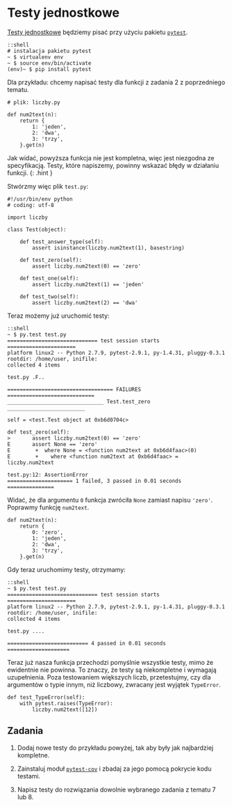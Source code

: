 Testy jednostkowe
=============================

[Testy jednostkowe](https://pl.wikipedia.org/wiki/Test_jednostkowy)
będziemy pisać przy użyciu
pakietu [`pytest`](http://pytest.org/).

    ::shell
    # instalacja pakietu pytest
    ~ $ virtualenv env
    ~ $ source env/bin/activate
    (env)~ $ pip install pytest

Dla przykładu: chcemy napisać testy
dla funkcji z zadania 2 z poprzedniego tematu.

    # plik: liczby.py

    def num2text(n):
        return {
            1: 'jeden',
            2: 'dwa',
            3: 'trzy',
        }.get(n)

Jak widać, powyższa funkcja nie jest kompletna,
więc jest niezgodna ze specyfikacją.
Testy, które napiszemy, powinny wskazać
błędy w działaniu funkcji.
{: .hint }

Stwórzmy więc plik `test.py`:

    #!/usr/bin/env python
    # coding: utf-8

    import liczby

    class Test(object):

        def test_answer_type(self):
            assert isinstance(liczby.num2text(1), basestring)

        def test_zero(self):
            assert liczby.num2text(0) == 'zero'

        def test_one(self):
            assert liczby.num2text(1) == 'jeden'

        def test_two(self):
            assert liczby.num2text(2) == 'dwa'

Teraz możemy już uruchomić testy:

    ::shell
    ~ $ py.test test.py
    ============================= test session starts ======================
    platform linux2 -- Python 2.7.9, pytest-2.9.1, py-1.4.31, pluggy-0.3.1
    rootdir: /home/user, inifile: 
    collected 4 items 

    test.py .F..

    ================================== FAILURES ============================
    _______________________________ Test.test_zero _________________________

    self = <test.Test object at 0xb6d0704c>

    def test_zero(self):
    >       assert liczby.num2text(0) == 'zero'
    E       assert None == 'zero'
    E        +  where None = <function num2text at 0xb6d4faac>(0)
    E        +    where <function num2text at 0xb6d4faac> = liczby.num2text

    test.py:12: AssertionError
    ===================== 1 failed, 3 passed in 0.01 seconds ===============

Widać, że dla argumentu `0` funkcja  zwróciła `None`
zamiast napisu `'zero'`.
Poprawmy funkcję `num2text`.

    def num2text(n):
        return {
            0: 'zero',
            1: 'jeden',
            2: 'dwa',
            3: 'trzy',
        }.get(n)

Gdy teraz uruchomimy testy, otrzymamy:

    ::shell
    ~ $ py.test test.py
    ============================= test session starts ======================
    platform linux2 -- Python 2.7.9, pytest-2.9.1, py-1.4.31, pluggy-0.3.1
    rootdir: /home/user, inifile: 
    collected 4 items 

    test.py ....

    ========================== 4 passed in 0.01 seconds ====================

Teraz już nasza funkcja przechodzi pomyślnie
wszystkie testy, mimo że ewidentnie nie powinna.
To znaczy, że testy są niekompletne i wymagają uzupełnienia.
Poza testowaniem większych liczb, przetestujmy,
czy dla argumentów o typie innym, niż liczbowy,
zwracany jest wyjątek `TypeError`.

    def test_TypeError(self):
        with pytest.raises(TypeError):
            liczby.num2text([12])

## Zadania

  1.  Dodaj nowe testy do przykładu powyżej,
      tak aby były jak najbardziej kompletne.

  2.  Zainstaluj moduł
      [`pytest-cov`](https://pypi.python.org/pypi/pytest-cov)
      i zbadaj za jego pomocą pokrycie kodu testami.

  3.  Napisz testy do rozwiązania dowolnie
      wybranego zadania z tematu 7 lub 8.
